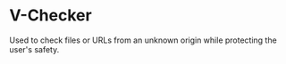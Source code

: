 # V-Checker
Used to check files or URLs from an unknown origin while protecting the user's safety. 
